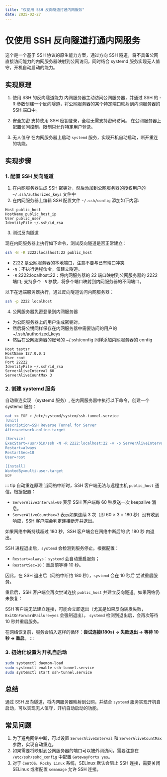 ```yaml
---
title: "仅使用 SSH 反向隧道打通内网服务"
date: 2025-02-27
---
```


# 仅使用 SSH 反向隧道打通内网服务

这个是一个基于 SSH 协议的原生能力方案，通过方向 SSH 隧道，将不具备公网直接访问能力的内网服务器映射到公网访问，同时结合 systemd 服务实现无人值守，开机自动启动的能力。

## 实现原理

1. 使用 SSH 的反向隧道能力
   内网服务器主动访问公网服务器，并通过 SSH 的 -R 参数创建一个反向隧道，将公网服务器的某个特定端口映射到内网服务器的 SSH 端口中。

2. 安全加密
   支持使用 SSH 密钥登录，全程无需支持密码访问。
   在公网服务器上配置访问控制，限制只允许特定用户登录。

3. 无人值守
   在内网服务器上启动 `systemd` 服务，实现开机自动启动，断开重连的功能。

## 实现步骤

### 1. 配置 SSH 反向隧道

1. 在内网服务器生成 SSH 密钥对，然后添加到公网服务器的授权用户的 `~/.ssh/authorized_keys` 文件中
2. 在内网服务器上编辑 SSH 配置文件 `~/.ssh/config` 添加如下内容:

```shell
Host public_host
HostName public_host_ip
User public_user
IdentityFile ~/.ssh/id_rsa
```

3. 测试反向隧道

现在内网服务器上执行如下命令，测试反向隧道是否正常建立：

```bash
ssh -N -R 2222:localhost:22 public_host
```

- 2222 是公网服务器的本地端口，注意不要与已有端口冲突
- `-N`：不执行远程命令，仅建立隧道。
- `-R` 2222:localhost:22：将内网服务器的 22 端口映射到公网服务器的 2222 端口; 支持多个 `-R` 参数，将多个端口映射到内网服务器的不同端口。

以下在远端服务器执行，通过反向隧道访问内网服务器：

```bash
ssh -p 2222 localhost
```

4. 公网服务器免密登录到内网服务器

- 为公网服务器上的用户生成密钥对，
- 然后将公钥同样保存在内网服务器中需要访问的用户的~/.ssh/authorized_keys
- 然后在公网服务器的账号的 ~/.ssh/config 同样添加内网服务器的 config

```shell
Host testsr
HostName 127.0.0.1
User root
Port 22222
IdentityFile ~/.ssh/id_rsa
ServerAliveInterval 60
ServerAliveCountMax 3
```

### 2. 创建 systemd 服务

自动重连实现 （systemd 服务）, 在内网服务器中执行以下命令，创建一个 systemd 服务：

```bash
cat << EOF > /etc/systemd/system/ssh-tunnel.service
[Unit]
Description=SSH Reverse Tunnel for Server
After=network.online.target

[Service]
ExecStart=/usr/bin/ssh -N -R 2222:localhost:22 -v -o ServerAliveInterval=60 -o ServerAliveCountMax=3 -o ExitOnForwardFailure=yes public_host # 依赖 root 配置 .ssh/config
Restart=always
RestartSec=10
User=root

[Install]
WantedBy=multi-user.target
EOF
```

::: tip 自动重连原理
当网络中断时，SSH 客户端无法与远程主机 `public_host` 通信。根据配置：

- `ServerAliveInterval=60` 表示 SSH 客户端每 60 秒发送一次 keepalive 消息。
- `ServerAliveCountMax=3` 表示如果连续 3 次（即 60 × 3 = 180 秒）没有收到响应，SSH 客户端会判定连接断开并退出。

如果网络中断持续超过 180 秒，SSH 客户端会在网络中断后的 约 180 秒 内退出。

SSH 进程退出后，`systemd` 会检测到服务停止。根据配置：

- `Restart=always`：`systemd` 会自动重启服务；
- `RestartSec=10`：重启前等待 10 秒。

因此，在 SSH 退出后（网络中断约 180 秒），`systemd` 会在 10 秒后 尝试重启服务。

重启后，SSH 客户端会再次尝试连接 `public_host` 并建立反向隧道。如果网络仍未恢复：

SSH 客户端无法建立连接，可能会立即退出（尤其是如果反向转发失败，`ExitOnForwardFailure=yes` 会强制退出）。
`systemd` 检测到退出后，会再次等待 10 秒并重启服务。

在网络恢复前，服务会陷入这样的循环：**尝试连接(180s) → 失败退出 → 等待 10 秒 → 重启**。
:::

### 3. 初始化设置为开机自启动

```bash
sudo systemctl daemon-load
sudo systemctl enable ssh-tunnel.service
sudo systemctl start ssh-tunnel.service
```

## 总结

通过 SSH 反向隧道，将内网服务器映射到公网，并结合 `systemd` 服务实现开机自启动，可以实现无人值守，开机自动启动的功能。

## 常见问题

1. 为了避免网络中断，可以设置 `ServerAliveInterval` 和 `ServerAliveCountMax` 参数，实现自动重连。
2. 如果需要将映射到公网服务器的端口可以被外网访问，需要注意在 `/etc/ssh/sshd_config` 中配置 `GatewayPorts yes`。
3. 对于 `CentOS`、`Rocky Linux` 系统，SELinux 默认会阻止 SSH 连接，需要关闭 SELinux 或者配置 `semanage` 允许 SSH 连接。
